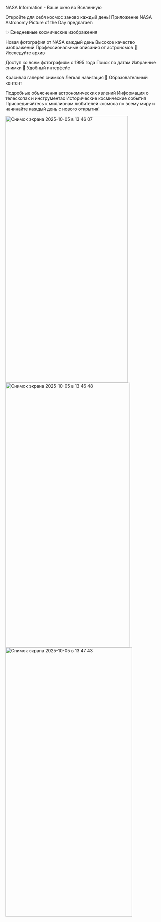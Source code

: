 NASA Information - Ваше окно во Вселенную

Откройте для себя космос заново каждый день! Приложение NASA Astronomy Picture of the Day предлагает:

✨ Ежедневные космические изображения

Новая фотография от NASA каждый день
Высокое качество изображений
Профессиональные описания от астрономов
🔭 Исследуйте архив

Доступ ко всем фотографиям с 1995 года
Поиск по датам
Избранные снимки
📱 Удобный интерфейс

Красивая галерея снимков
Легкая навигация
🌌 Образовательный контент

Подробные объяснения астрономических явлений
Информация о телескопах и инструментах
Исторические космические события
Присоединяйтесь к миллионам любителей космоса по всему миру и начинайте каждый день с нового открытия!

<img width="391" height="849" alt="Снимок экрана 2025-10-05 в 13 46 07" src="https://github.com/user-attachments/assets/42978c2b-c221-4288-a983-c0c922b91677" />

<img width="398" height="842" alt="Снимок экрана 2025-10-05 в 13 46 48" src="https://github.com/user-attachments/assets/3c7e3395-0910-4cd3-ba9e-56b8a8757044" />

<img width="405" height="857" alt="Снимок экрана 2025-10-05 в 13 47 43" src="https://github.com/user-attachments/assets/dbb00772-1546-41b4-8068-5fa90b8bb241" />

